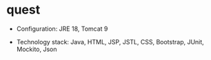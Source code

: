 # quest
- Configuration: JRE 18, Tomcat 9

- Technology stack: Java, HTML, JSP, JSTL, CSS, Bootstrap, JUnit, Mockito, Json 
